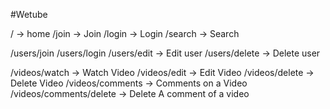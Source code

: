 #Wetube

/ -> home
/join -> Join
/login -> Login
/search -> Search

/users/join
/users/login
/users/edit -> Edit user
/users/delete -> Delete user

/videos/watch -> Watch Video
/videos/edit -> Edit Video
/videos/delete -> Delete Video
/videos/comments -> Comments on a Video
/videos/comments/delete -> Delete A comment of a video